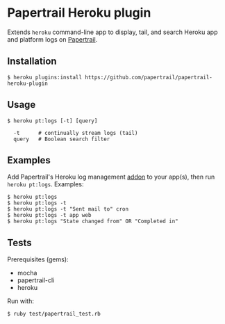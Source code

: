 # Papertrail Heroku plugin

Extends `heroku` command-line app to display, tail, and search Heroku app and 
platform logs on [Papertrail](https://papertrailapp.com/).


## Installation

    $ heroku plugins:install https://github.com/papertrail/papertrail-heroku-plugin


## Usage

    $ heroku pt:logs [-t] [query]

      -t      # continually stream logs (tail)
      query   # Boolean search filter


## Examples

Add Papertrail's Heroku log management [addon](https://addons.heroku.com/papertrail) to your
app(s), then run `heroku pt:logs`. Examples:

    $ heroku pt:logs
    $ heroku pt:logs -t
    $ heroku pt:logs -t "Sent mail to" cron
    $ heroku pt:logs -t app web
    $ heroku pt:logs "State changed from" OR "Completed in"


## Tests

Prerequisites (gems):

* mocha
* papertrail-cli
* heroku

Run with:

    $ ruby test/papertrail_test.rb
